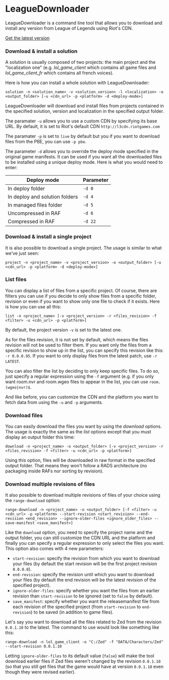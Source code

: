 # LeagueDownloader
LeagueDownloader is a command line tool that allows you to download and install any version from League of Legends using Riot's CDN.

[Get the latest version](https://github.com/LoL-Fantome/LeagueDownloader/releases/)

### Download & install a solution
A solution is usually composed of two projects: the main project and the "localization one" (e.g. *lol_game_client* which contains all game files and *lol_game_client_fr* which contains all french voices).

Here is how you can install a whole solution with LeagueDownloader:
```
solution -n <solution_name> -v <solution_version> -l <localization> -o <output_folder> [-u <cdn_url> -p <platform> -d <deploy-mode>]
```
LeagueDownloader will download and install files from projects contained in the specified solution, version and localization in the specified output folder.

The paramater ```-u``` allows you to use a custom CDN by specifying its base URL. By default, it is set to Riot's default CDN ```http://l3cdn.riotgames.com```

The paramater ```-p``` is set to ```live``` by default but you if you want to download files from the PBE, you can use ```-p pbe```.

The parameter ```-d``` allows you to override the deploy mode specified in the original game manifests. It can be used if you want all the downloaded files to be installed using a unique deploy mode. Here is what you would need to enter:

| Deploy mode                    | Parameter |
|--------------------------------|-----------|
| In deploy folder               | ```-d 0```|
| In deploy and solution folders | ```-d 4```|
| In managed files folder        | ```-d 5```|
| Uncompressed in RAF            | ```-d 6```|
| Compressed in RAF              | ```-d 22```|

### Download & install a single project
It is also possible to download a single project. The usage is similar to what we've just seen:
```
project -n <project_name> -v <project_version> -o <output_folder> [-u <cdn_url> -p <platform> -d <deploy-mode>]
```

### List files
You can display a list of files from a specific project. Of course, there are filters you can use if you decide to only show files from a specific folder, revision or even if you want to show only one file to check if it exists. Here is how you can use all this:
```
list -n <project_name> [-v <project_version> -r <files_revision> -f <filter> -u <cdn_url> -p <platform>]
```
By default, the project version ```-v``` is set to the latest one. 

As for the files revision, it is not set by default, which means the files revision will not be used to filter them. If you want only the files from a specific revision to show up in the list, you can specify this revision like this: ```-r 0.0.0.95```. If you want to only display files from the latest patch, use ```-r LATEST```.

You can also filter the list by deciding to only keep specific files. To do so, just specify a regular expression using the ```-f``` argument (e.g. if you only want room.nvr and room.wgeo files to appear in the list, you can use ```room.(wgeo|nvr)$```.

And like before, you can customize the CDN and the platform you want to fetch data from using the ```-u``` and ```-p``` arguments.

### Download files
You can easily download the files you want by using the *download* options. The usage is exactly the same as the *list* options except that you must display an output folder this time:
```
download -n <project_name> -o <output_folder> [-v <project_version> -r <files_revision> -f <filter> -u <cdn_url> -p <platform>]
```

Using this option, files will be downloaded in raw format in the specified output folder. That means they won't follow a RADS architecture (no packaging inside RAFs nor sorting by revision).

### Download multiple revisions of files
It also possible to download multiple revisions of files of your choice using the ```range-download``` option:
```
range-download -n <project_name> -o <output_folder> [-f <filter> -u <cdn_url> -p <platform> --start-revision <start_revision> --end-revision <end_revision> --ignore-older-files <ignore_older_files> --save-manifest <save_manifest>]
```

Like the ```download``` option, you need to specify the project name and the output folder, you can still customize the CDN URL and the platform and finally you can specify a regular expression to only select the files you want.
This option also comes with 4 new parameters:
* ```start-revision```: specify the revision from which you want to download your files (by default the start revision will be the first project revision ```0.0.0.0```).
* ```end-revision```: specify the revision until which you want to download your files (by default the end revision will be the latest revision of the specified project).
* ```ignore-older-files```: specify whether you want the files from an earlier revision than ```start-revision``` to be ignored (set to ```false``` by default).
* ```save_manifest```: specify whether you want the releasemanifest file from each revision of the specified project (from ```start-revision``` to ```end-revision```) to be saved (in addition to game files).

Let's say you want to download all the files related to Zed from the revision ```0.0.1.10``` to the latest. The command to use would look like something like this:
```
range-download -n lol_game_client -o "C:/Zed" -f "DATA/Characters/Zed" --start-revision 0.0.1.10
```
Letting ```ignore-older-files``` to its default value (```false```) will make the tool download earlier files if Zed files weren't changed by the revision ```0.0.1.10``` (so that you still get files that the game would have at version ```0.0.1.10``` even though they were revised earlier).
